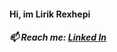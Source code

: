 ####  Hi, im Lirik Rexhepi

##### 📫 Reach me: [Linked In](https://www.linkedin.com/in/lirik-rexhepi-700511240/)




<!--
**lirikrexhepi/lirikrexhepi** is a ✨ _special_ ✨ repository because its `README.md` (this file) appears on your GitHub profile.

Here are some ideas to get you started:

- 🔭 I’m currently working on ...
- 🌱 I’m currently learning ...
- 👯 I’m looking to collaborate on ...
- 🤔 I’m looking for help with ...
- 💬 Ask me about ...
- 📫 How to reach me: ...
- 😄 Pronouns: ...
- ⚡ Fun fact: ...
-->
